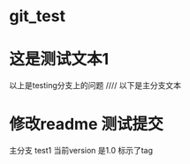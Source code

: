 # git_test
# 这是测试文本1
以上是testing分支上的问题
//// 
以下是主分支文本
# 修改readme 测试提交 
主分支 test1
当前version 是1.0 标示了tag
